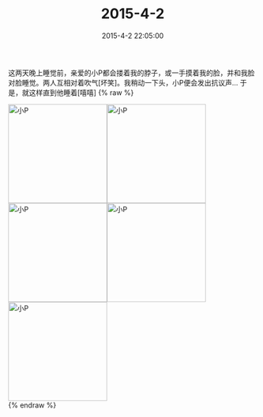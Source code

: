 ﻿---
title: "2015-4-2"
date: 2015-4-2 22:05:00
tags: 文字
categories: 妈妈
---
这两天晚上睡觉前，亲爱的小P都会搂着我的脖子，或一手摸着我的脸，并和我脸对脸睡觉。两人互相对着吹气[坏笑]。我稍动一下头，小P便会发出抗议声…
于是，就这样直到他睡着[嘻嘻]
{% raw %}
<div style="width:500 px">
<div style="float:left; width:100 px"><img src="/images/微信图片_20171011090033.jpg" width="200" alt="小P"></div>
<div style="float:left; width:100 px"><img src="/images/微信图片_20171011090051.jpg" width="200" alt="小P"></div>
<div style="float:left; width:100 px"><img src="/images/微信图片_20171011090104.jpg" width="200" alt="小P"></div>
<div style="float:left; width:100 px"><img src="/images/微信图片_20171011090115.jpg" width="200" alt="小P"></div>
<div style="float:left; width:100 px"><img src="/images/微信图片_20171011090124.jpg" width="200" alt="小P"></div>
<div style="clear:both"></div>
</div>
{% endraw %}